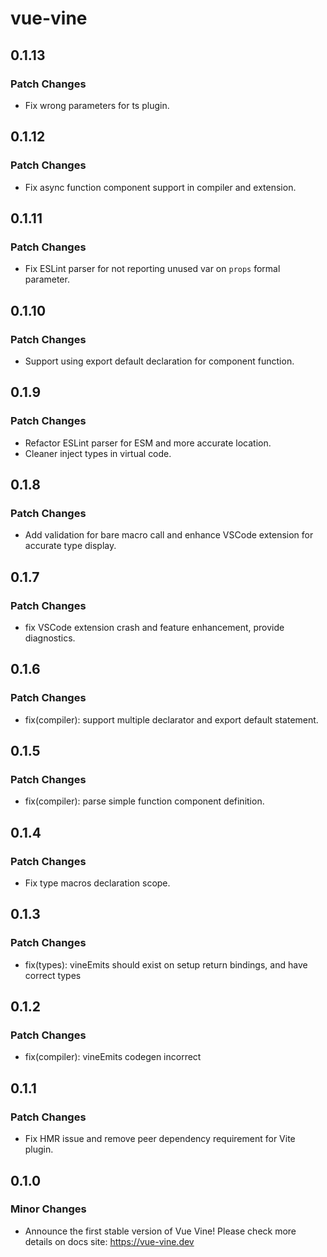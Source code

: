 # vue-vine

## 0.1.13

### Patch Changes

- Fix wrong parameters for ts plugin.

## 0.1.12

### Patch Changes

- Fix async function component support in compiler and extension.

## 0.1.11

### Patch Changes

- Fix ESLint parser for not reporting unused var on `props` formal parameter.

## 0.1.10

### Patch Changes

- Support using export default declaration for component function.

## 0.1.9

### Patch Changes

- Refactor ESLint parser for ESM and more accurate location.
- Cleaner inject types in virtual code.

## 0.1.8

### Patch Changes

- Add validation for bare macro call and enhance VSCode extension for accurate type display.

## 0.1.7

### Patch Changes

- fix VSCode extension crash and feature enhancement, provide diagnostics.

## 0.1.6

### Patch Changes

- fix(compiler): support multiple declarator and export default statement.

## 0.1.5

### Patch Changes

- fix(compiler): parse simple function component definition.

## 0.1.4

### Patch Changes

- Fix type macros declaration scope.

## 0.1.3

### Patch Changes

- fix(types): vineEmits should exist on setup return bindings, and have correct types

## 0.1.2

### Patch Changes

- fix(compiler): vineEmits codegen incorrect

## 0.1.1

### Patch Changes

- Fix HMR issue and remove peer dependency requirement for Vite plugin.

## 0.1.0

### Minor Changes

- Announce the first stable version of Vue Vine! Please check more details on docs site: https://vue-vine.dev
